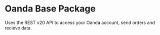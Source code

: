 # Oanda Base Package
Uses the REST v20 API to access your Oanda account, send orders and recieve data.
